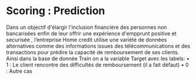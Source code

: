 # Scoring : Prediction
Dans un objectif d'élargir l'inclusion financière des personnes non bancarisées enfin de leur offrir une expérience d'empprunt positive et securisée , l’entreprise Home credit utilise une variété de données alternatives comme des informations issues des télécommunications et des transactions pour prédire la capacité de remboursement de ses clients.
Ainsi dans la base de donnée Train on a la variable Target avec les labels:
•	1 : Le client rencontre des difficultés de remboursement (il a fait défaut)
•	0 : Autre cas
 
